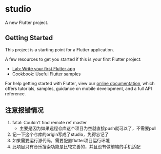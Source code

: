 # studio

A new Flutter project.

## Getting Started

This project is a starting point for a Flutter application.

A few resources to get you started if this is your first Flutter project:

- [Lab: Write your first Flutter app](https://flutter.dev/docs/get-started/codelab)
- [Cookbook: Useful Flutter samples](https://flutter.dev/docs/cookbook)

For help getting started with Flutter, view our
[online documentation](https://flutter.dev/docs), which offers tutorials,
samples, guidance on mobile development, and a full API reference.
## 注意报错情况
1. fatal: Couldn't find remote ref master
    - 主要是因为如果远程仓库这个项目为空就直接push就可以了，不需要pull
2. 记一下这个仓库的origin写成了studio，免得忘记了
3. 如果需要运行源代码，需要配置flutter项目运行环境
4. 此项目只有音乐搜索功能是比较完善的，并且没有做前端的手机适配